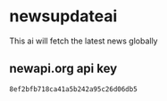# newsupdateai
This ai will fetch the latest news globally


## newapi.org api key

`8ef2bfb718ca41a5b242a95c26d06db5`